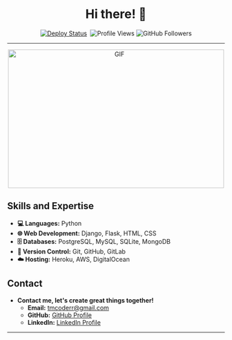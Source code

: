 <h1 align="center">Hi there! 👋</h1>
<p align="center">
  <a href="https://github.com/createuz?tab=repositories" target="_blank" rel="noopener noreferrer"><img src="https://github.com/justinmahar/react-social-media-embed/workflows/Deploy/badge.svg" alt="Deploy Status" /></a>&nbsp;
  <img src="https://komarev.com/ghpvc/?username=createuz" alt="Profile Views">
  <img src="https://img.shields.io/github/followers/createuz?label=follow&style=social" alt="GitHub Followers">
</p>
<hr>

<p align="center">
<img src="https://github.com/abhisheknaiidu/abhisheknaiidu/blob/master/code.gif?raw=true" alt="GIF" width="500" height="320" />
</p>

## Skills and Expertise

- **💻 Languages:** Python
- **🌐 Web Development:** Django, Flask, HTML, CSS
- **🗄️ Databases:** PostgreSQL, MySQL, SQLite, MongoDB
- **📇 Version Control:** Git, GitHub, GitLab
- **☁️ Hosting:** Heroku, AWS, DigitalOcean

## Contact

- **Contact me, let's create great things together!**
    - **Email:** [tmcoderr@gmail.com](mailto:tmcoderr@gmail.com)
    - **GitHub:** [GitHub Profile](https://github.com/createuz)
    - **LinkedIn:** [LinkedIn Profile](https://www.linkedin.com/in/shohjahon-rajabov-8758b9272/)

<hr>
